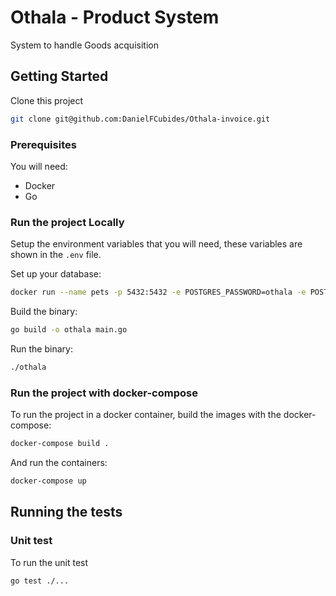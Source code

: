 # Othala - Product System
System to handle Goods acquisition

## Getting Started

Clone this project 

```sh
git clone git@github.com:DanielFCubides/Othala-invoice.git
```

### Prerequisites

You will need:
- Docker
- Go 


### Run the project Locally
Setup the environment variables that you will need, these variables are shown in the `.env` file.

Set up your database:

```sh
docker run --name pets -p 5432:5432 -e POSTGRES_PASSWORD=othala -e POSTGRES_USER=othala -e POSTGRES_DB=othala -d postgres
```
  
  
Build the binary:  

```sh
go build -o othala main.go
```

Run the binary:  
```sh
./othala
```

### Run the project with docker-compose

To run the project in a docker container, build the images with the docker-compose:

```sh
docker-compose build .
```

And run the containers:

```sh
docker-compose up 
```

## Running the tests

### Unit test

To run the unit test

```sh
go test ./...
```

